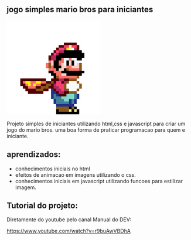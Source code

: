 ## jogo simples mario bros para iniciantes

![mario](https://github.com/Maryraiane/jogosimplesmario/blob/main/mario-jump-images/mario.gif?raw=true)

<p> Projeto simples  de iniciantes utilizando html,css e javascript para criar um jogo do mario bros.
    uma boa forma de praticar programacao para quem  e iniciante.</p>
  
  ## aprendizados:
  <ul>
  <li>conhecimentos iniciais no html</li>
  <li>efeitos de animacao em imagens utilizando o css.</li>
  <li>conhecimentos iniciais em javascript utilizando funcoes para estilizar imagem.</li>
  </ul>

  ## Tutorial do projeto:

   <p>Diretamente do youtube pelo canal Manual do DEV:</p>

   <a>https://www.youtube.com/watch?v=r9buAwVBDhA</a>

   
